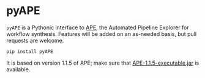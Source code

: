 pyAPE
===============================================================================

`pyAPE` is a Pythonic interface to [APE](https://github.com/sanctuuary/APE), 
the Automated Pipeline Explorer for workflow synthesis. Features will be added 
on an as-needed basis, but pull requests are welcome.

    pip install pyAPE

It is based on version 1.1.5 of APE; make sure that 
[APE-1.1.5-executable.jar](https://github.com/sanctuuary/APE/releases/download/v1.1.5/APE-1.1.5-executable.jar) 
is available.
